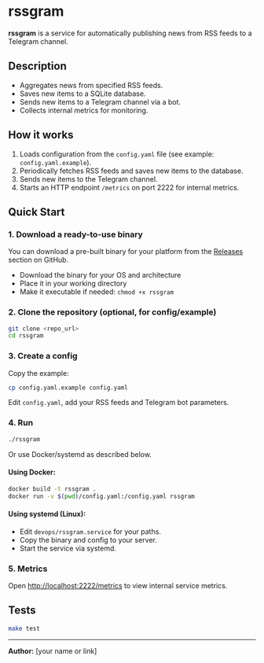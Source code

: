 # rssgram

**rssgram** is a service for automatically publishing news from RSS feeds to a Telegram channel.

## Description

- Aggregates news from specified RSS feeds.
- Saves new items to a SQLite database.
- Sends new items to a Telegram channel via a bot.
- Collects internal metrics for monitoring.

## How it works

1. Loads configuration from the `config.yaml` file (see example: `config.yaml.example`).
2. Periodically fetches RSS feeds and saves new items to the database.
3. Sends new items to the Telegram channel.
4. Starts an HTTP endpoint `/metrics` on port 2222 for internal metrics.

## Quick Start

### 1. Download a ready-to-use binary
You can download a pre-built binary for your platform from the [Releases](https://github.com/<your-repo>/releases) section on GitHub.

- Download the binary for your OS and architecture
- Place it in your working directory
- Make it executable if needed: `chmod +x rssgram`

### 2. Clone the repository (optional, for config/example)
```sh
git clone <repo_url>
cd rssgram
```

### 3. Create a config
Copy the example:
```sh
cp config.yaml.example config.yaml
```
Edit `config.yaml`, add your RSS feeds and Telegram bot parameters.

### 4. Run
```sh
./rssgram
```

Or use Docker/systemd as described below.

#### Using Docker:
```sh
docker build -t rssgram .
docker run -v $(pwd)/config.yaml:/config.yaml rssgram
```

#### Using systemd (Linux):
- Edit `devops/rssgram.service` for your paths.
- Copy the binary and config to your server.
- Start the service via systemd.

### 5. Metrics

Open [http://localhost:2222/metrics](http://localhost:2222/metrics) to view internal service metrics.

## Tests

```sh
make test
```

---

**Author:** [your name or link] 